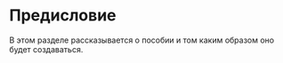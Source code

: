 # Предисловие

В этом разделе рассказывается о пособии и том каким образом оно будет создаваться.



